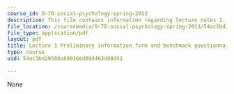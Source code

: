 ```yaml
---
course_id: 9-70-social-psychology-spring-2013
description: This file contains information regarding lecture notes 1.
file_location: /coursemedia/9-70-social-psychology-spring-2013/54ac1bd29500a890168d094463d98d41_MIT9_70S13_inf_fm_bcmk_L1.pdf
file_type: application/pdf
layout: pdf
title: Lecture 1 Preliminary information form and benchmark questionnaire
type: course
uid: 54ac1bd29500a890168d094463d98d41

---
```

None